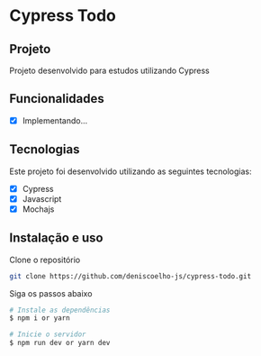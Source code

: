 # Cypress Todo

## Projeto

Projeto desenvolvido para estudos utilizando Cypress

## Funcionalidades

- [x] Implementando...

## Tecnologias

Este projeto foi desenvolvido utilizando as seguintes tecnologias:

- [x] Cypress
- [x] Javascript
- [x] Mochajs

## Instalação e uso

Clone o repositório

```bash
git clone https://github.com/deniscoelho-js/cypress-todo.git

```

Siga os passos abaixo

```bash
# Instale as dependências
$ npm i or yarn

# Inicie o servidor
$ npm run dev or yarn dev
```
